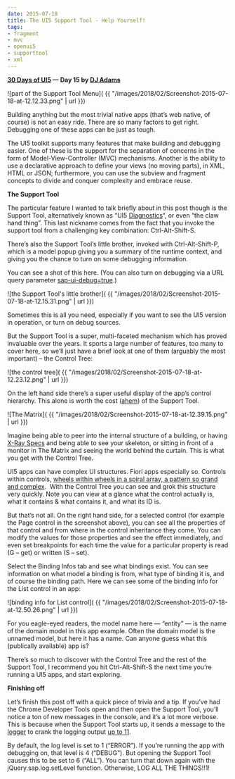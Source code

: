 ```yaml
---
date: 2015-07-18
title: The UI5 Support Tool - Help Yourself!
tags:
- fragment
- mvc
- openui5
- supporttool
- xml
---
```


**[30 Days of UI5](/blog/posts/2015/07/04/30-days-of-ui5/) &mdash; Day 15 by [DJ Adams](//qmacro.org/about/)**

![part of the Support Tool Menu]( {{ "/images/2018/02/Screenshot-2015-07-18-at-12.12.33.png" | url }})

Building anything but the most trivial native apps (that’s web native, of course) is not an easy ride. There are so many factors to get right. Debugging one of these apps can be just as tough.

The UI5 toolkit supports many features that make building and debugging easier. One of these is the support for the separation of concerns in the form of Model-View-Controller (MVC) mechanisms. Another is the ability to use a declarative approach to define your views (no moving parts), in XML, HTML or JSON; furthermore, you can use the subview and fragment concepts to divide and conquer complexity and embrace reuse.

**The Support Tool**

The particular feature I wanted to talk briefly about in this post though is the Support Tool, alternatively known as “UI5 [Diagnostics](https://openui5.hana.ondemand.com/#docs/guide/6ec18e80b0ce47f290bc2645b0cc86e6.html)“, or even “the claw hand thing”. This last nickname comes from the fact that you invoke the support tool from a challenging key combination: Ctrl-Alt-Shift-S.

There’s also the Support Tool’s little brother, invoked with Ctrl-Alt-Shift-P, which is a model popup giving you a summary of the runtime context, and giving you the chance to turn on some debugging information.

You can see a shot of this here. (You can also turn on debugging via a URL query parameter [sap-ui-debug=true](https://openui5.hana.ondemand.com/#docs/guide/c9b0f8cca852443f9b8d3bf8ba5626ab.html).)

![the Support Tool's little brother]( {{ "/images/2018/02/Screenshot-2015-07-18-at-12.15.31.png" | url }})

Sometimes this is all you need, especially if you want to see the UI5 version in operation, or turn on debug sources.

But the Support Tool is a super, multi-faceted mechanism which has proved invaluable over the years. It sports a large number of features, too many to cover here, so we’ll just have a brief look at one of them (arguably the most important) – the Control Tree:

![the control tree]( {{ "/images/2018/02/Screenshot-2015-07-18-at-12.23.12.png" | url }})

On the left hand side there’s a super useful display of the app’s control hierarchy. This alone is worth the cost ([ahem](http://openui5.org/)) of the Support Tool.

![The Matrix]( {{ "/images/2018/02/Screenshot-2015-07-18-at-12.39.15.png" | url }})

Imagine being able to peer into the internal structure of a building, or having [X-Ray Specs](https://en.wikipedia.org/wiki/X-Ray_Spex) and being able to see your skeleton, or sitting in front of a monitor in The Matrix and seeing the world behind the curtain. This is what you get with the Control Tree.

UI5 apps can have complex UI structures. Fiori apps especially so. Controls within controls, [wheels within wheels in a spiral array, a pattern so grand and complex](http://www.azlyrics.com/lyrics/rush/naturalscience.html).  With the Control Tree you can see and grok this structure very quickly. Note you can view at a glance what the control actually is, what it contains & what contains it, and what its ID is.

But that’s not all. On the right hand side, for a selected control (for example the Page control in the screenshot above), you can see all the properties of that control and from where in the control inheritance they come. You can modify the values for those properties and see the effect immediately, and even set breakpoints for each time the value for a particular property is read (G – get) or written (S – set).

Select the Binding Infos tab and see what bindings exist. You can see information on what model a binding is from, what type of binding it is, and of course the binding path. Here we can see some of the binding info for the List control in an app:

![binding info for List control]( {{ "/images/2018/02/Screenshot-2015-07-18-at-12.50.26.png" | url }})

For you eagle-eyed readers, the model name here — “entity” — is the name of the domain model in this app example. Often the domain model is the unnamed model, but here it has a name. Can anyone guess what this (publically available) app is?

There’s so much to discover with the Control Tree and the rest of the Support Tool, I recommend you hit Ctrl-Alt-Shift-S the next time you’re running a UI5 apps, and start exploring.

**Finishing off**

Let’s finish this post off with a quick piece of trivia and a tip. If you’ve had the Chrome Developer Tools open and then open the Support Tool, you’ll notice a ton of new messages in the console, and it’s a lot more verbose. This is because when the Support Tool starts up, it sends a message to the [logger](https://openui5.hana.ondemand.com/#docs/api/symbols/jQuery.sap.log.html) to crank the logging output [up to 11](https://en.wikipedia.org/wiki/Up_to_eleven).

By default, the log level is set to 1 (“ERROR”). If you’re running the app with debugging on, that level is 4 (“DEBUG”). But opening the Support Tool causes this to be set to 6 (“ALL”). You can turn that down again with the jQuery.sap.log.setLevel function. Otherwise, LOG ALL THE THINGS!!1!

 
